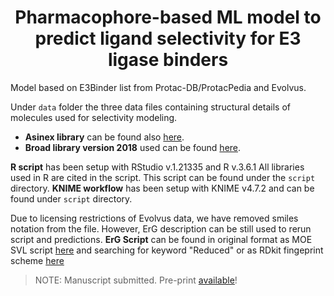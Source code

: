 # <center> Pharmacophore-based ML model to predict ligand selectivity for E3 ligase binders </center>

Model based on E3Binder list from Protac-DB/ProtacPedia and Evolvus. 

Under `data` folder the three data files containing structural details of molecules used for selectivity modeling.

* **Asinex library** can be found also [here](https://www.asinex.com/protein-degradation).
* **Broad library version 2018** used can be found [here](https://clue.io/repurposing#download-data).

**R script** has been setup with RStudio v.1.21335 and R v.3.6.1 All libraries used in R are cited in the script. This script can be found under the `script` directory.
**KNIME workflow** has been setup with KNIME v4.7.2 and can be found under `script` directory.

Due to licensing restrictions of Evolvus data, we have removed smiles notation from the file. However, ErG description can be still used to rerun script and predictions.
**ErG Script** can be found in original format as MOE SVL script [here](https://svl.chemcomp.com/data/Extended_Reduced_Graph__ErG__fingerprint.svlx) and searching for keyword "Reduced" or as RDkit fingeprint scheme [here](https://www.rdkit.org/docs/GettingStartedInPython.html)

> NOTE: Manuscript submitted. Pre-print [available](https://chemrxiv.org/engage/chemrxiv/article-details/643d416808c86922ff297ab9)!
